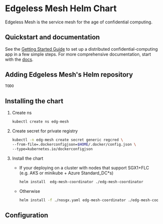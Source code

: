 # Edgeless Mesh Helm Chart

Edgeless Mesh is the service mesh for the age of confidential computing.

## Quickstart and documentation

See the [Getting Started Guide](TODO) to set up a distributed confidential-computing app in a few simple steps. 
For more comprehensive documentation, start with the [docs](TODO).

## Adding Edgeless Mesh's Helm repository

```bash
TODO
```

## Installing the chart

1. Create ns

    ```bash
    kubectl create ns edg-mesh
    ```

2. Create secret for private registry

    ```bash
    kubectl -n edg-mesh create secret generic regcred \
    --from-file=.dockerconfigjson=$HOME/.docker/config.json \
    --type=kubernetes.io/dockerconfigjson
    ```

3. Install the chart

    * If your deploying on a cluster with nodes that support SGX1+FLC (e.g. AKS or minikube + Azure Standard_DC*s)

        ```bash
        helm install  edg-mesh-coordinator ./edg-mesh-coordinator
        ```

    * Otherwise

        ```bash
        helm install -f ./nosgx.yaml edg-mesh-coordinator ./edg-mesh-coordinator
        ```

## Configuration
